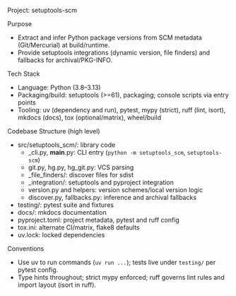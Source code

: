 Project: setuptools-scm

Purpose
- Extract and infer Python package versions from SCM metadata (Git/Mercurial) at build/runtime.
- Provide setuptools integrations (dynamic version, file finders) and fallbacks for archival/PKG-INFO.

Tech Stack
- Language: Python (3.8–3.13)
- Packaging/build: setuptools (>=61), packaging; console scripts via entry points
- Tooling: uv (dependency and run), pytest, mypy (strict), ruff (lint, isort), mkdocs (docs), tox (optional/matrix), wheel/build

Codebase Structure (high level)
- src/setuptools_scm/: library code
  - _cli.py, __main__.py: CLI entry (`python -m setuptools_scm`, `setuptools-scm`)
  - git.py, hg.py, hg_git.py: VCS parsing
  - _file_finders/: discover files for sdist
  - _integration/: setuptools and pyproject integration
  - version.py and helpers: version schemes/local version logic
  - discover.py, fallbacks.py: inference and archival fallbacks
- testing/: pytest suite and fixtures
- docs/: mkdocs documentation
- pyproject.toml: project metadata, pytest and ruff config
- tox.ini: alternate CI/matrix, flake8 defaults
- uv.lock: locked dependencies

Conventions
- Use uv to run commands (`uv run ...`); tests live under `testing/` per pytest config.
- Type hints throughout; strict mypy enforced; ruff governs lint rules and import layout (isort in ruff).
